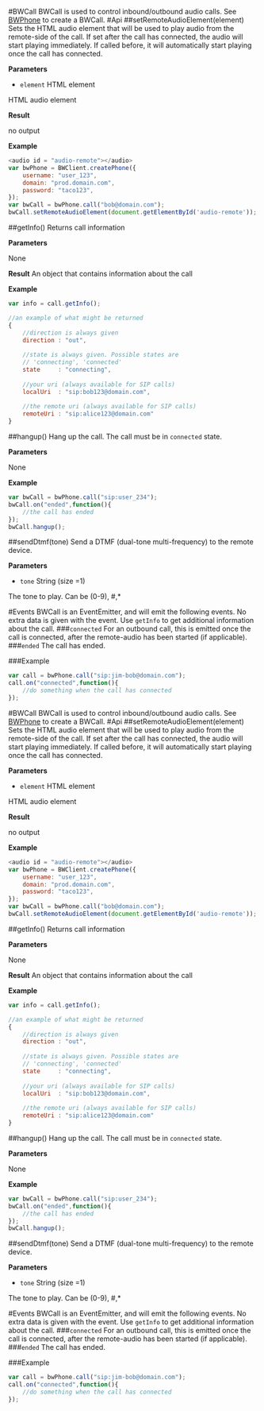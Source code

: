 #BWCall
BWCall is used to control inbound/outbound audio calls. See [BWPhone](BWPhone.md) to create a BWCall.
#Api
##setRemoteAudioElement(element)
Sets the HTML audio element that will be used to play audio from the remote-side of the call.
If set after the call has connected, the audio will start playing immediately. If called before, it will automatically start playing once the call has connected.

**Parameters**

* `element` HTML element

HTML audio element

**Result**

no output


**Example**


```javascript
<audio id = "audio-remote"></audio>
var bwPhone = BWClient.createPhone({
    username: "user_123",
    domain: "prod.domain.com",
    password: "taco123",
});
var bwCall = bwPhone.call("bob@domain.com");
bwCall.setRemoteAudioElement(document.getElementById('audio-remote'));
```

##getInfo()
Returns call information

**Parameters**

None

**Result**
An object that contains information about the call

**Example**

```javascript
var info = call.getInfo();

//an example of what might be returned
{
	//direction is always given
	direction : "out",
    
    //state is always given. Possible states are
    // 'connecting', 'connected' 
    state     : "connecting",
    
    //your uri (always available for SIP calls)
    localUri  : "sip:bob123@domain.com",
    
    //the remote uri (always available for SIP calls)
    remoteUri : "sip:alice123@domain.com"
}
```

##hangup()
Hang up the call. The call must be in `connected` state.

**Parameters**

None

**Example**
```javascript
var bwCall = bwPhone.call("sip:user_234");
bwCall.on("ended",function(){
	//the call has ended
});
bwCall.hangup();
```

##sendDtmf(tone)
Send a DTMF (dual-tone multi-frequency) to the remote device.

**Parameters**

* `tone` String (size =1)

The tone to play. Can be (0-9), #,*


#Events
BWCall is an EventEmitter, and will emit the following events. No extra data is given with the event. Use `getInfo` to get additional information about the call.
###`connected`
For an outbound call, this is emitted once the call is connected, after the remote-audio has been started (if applicable).
###`ended`
The call has ended.

###Example
```javascript
var call = bwPhone.call("sip:jim-bob@domain.com");
call.on("connected",function(){
	//do something when the call has connected
});
```

#BWCall
BWCall is used to control inbound/outbound audio calls. See [BWPhone](BWPhone.md) to create a BWCall.
#Api
##setRemoteAudioElement(element)
Sets the HTML audio element that will be used to play audio from the remote-side of the call.
If set after the call has connected, the audio will start playing immediately. If called before, it will automatically start playing once the call has connected.

**Parameters**

* `element` HTML element

HTML audio element

**Result**

no output


**Example**


```javascript
<audio id = "audio-remote"></audio>
var bwPhone = BWClient.createPhone({
    username: "user_123",
    domain: "prod.domain.com",
    password: "taco123",
});
var bwCall = bwPhone.call("bob@domain.com");
bwCall.setRemoteAudioElement(document.getElementById('audio-remote'));
```

##getInfo()
Returns call information

**Parameters**

None

**Result**
An object that contains information about the call

**Example**

```javascript
var info = call.getInfo();

//an example of what might be returned
{
	//direction is always given
	direction : "out",
    
    //state is always given. Possible states are
    // 'connecting', 'connected' 
    state     : "connecting",
    
    //your uri (always available for SIP calls)
    localUri  : "sip:bob123@domain.com",
    
    //the remote uri (always available for SIP calls)
    remoteUri : "sip:alice123@domain.com"
}
```

##hangup()
Hang up the call. The call must be in `connected` state.

**Parameters**

None

**Example**
```javascript
var bwCall = bwPhone.call("sip:user_234");
bwCall.on("ended",function(){
	//the call has ended
});
bwCall.hangup();
```

##sendDtmf(tone)
Send a DTMF (dual-tone multi-frequency) to the remote device.

**Parameters**

* `tone` String (size =1)

The tone to play. Can be (0-9), #,*


#Events
BWCall is an EventEmitter, and will emit the following events. No extra data is given with the event. Use `getInfo` to get additional information about the call.
###`connected`
For an outbound call, this is emitted once the call is connected, after the remote-audio has been started (if applicable).
###`ended`
The call has ended.

###Example
```javascript
var call = bwPhone.call("sip:jim-bob@domain.com");
call.on("connected",function(){
	//do something when the call has connected
});
```

